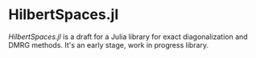 # HilbertSpaces.jl

*HilbertSpaces.jl* is a draft for a Julia library for exact diagonalization and DMRG methods.
It's an early stage, work in progress library.
